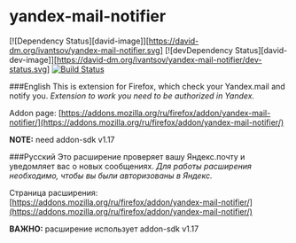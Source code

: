 yandex-mail-notifier
====================

[![Dependency Status][david-image]][https://david-dm.org/ivantsov/yandex-mail-notifier.svg] 
[![devDependency Status][david-dev-image]][https://david-dm.org/ivantsov/yandex-mail-notifier/dev-status.svg]
[![Build Status](https://travis-ci.org/ivantsov/yandex-mail-notifier.svg?branch=master)](https://travis-ci.org/ivantsov/yandex-mail-notifier)

###English
This is extension for Firefox, which check your Yandex.mail and notify you. *Extension to work you need to be authorized in Yandex.*

Addon page: [https://addons.mozilla.org/ru/firefox/addon/yandex-mail-notifier/](https://addons.mozilla.org/ru/firefox/addon/yandex-mail-notifier/)

**NOTE:** need addon-sdk v1.17

###Русский
Это расширение проверяет вашу Яндекс.почту и уведомляет вас о новых сообщениях. *Для работы расширения необходимо, чтобы вы были авторизованы в Яндекс.*

Страница расширения: [https://addons.mozilla.org/ru/firefox/addon/yandex-mail-notifier/](https://addons.mozilla.org/ru/firefox/addon/yandex-mail-notifier/)

**ВАЖНО:** расширение использует addon-sdk v1.17
